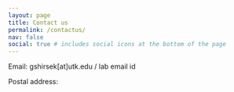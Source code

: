 ```yaml
---
layout: page
title: Contact us
permalink: /contactus/
nav: false
social: true # includes social icons at the bottom of the page
---
```


Email: gshirsek[at]utk.edu / lab email id

Postal address: 

